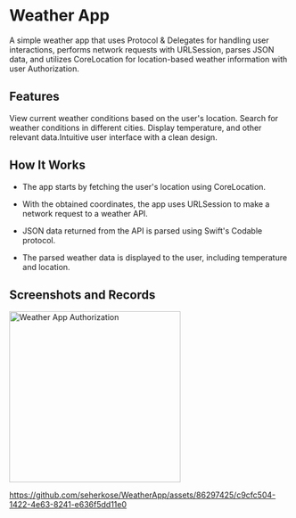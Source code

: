 # Weather App
A simple weather app that uses Protocol & Delegates for handling user interactions, performs network requests with URLSession, parses JSON data, and utilizes CoreLocation for location-based weather information with user Authorization.

## Features
View current weather conditions based on the user's location. Search for weather conditions in different cities. Display temperature, and other relevant data.Intuitive user interface with a clean design.

## How It Works
* The app starts by fetching the user's location using CoreLocation.

* With the obtained coordinates, the app uses URLSession to make a network request to a weather API. 

* JSON data returned from the API is parsed using Swift's Codable protocol. 

* The parsed weather data is displayed to the user, including temperature and location.

## Screenshots and Records

<img width="307" alt="Weather App Authorization" src="https://github.com/seherkose/WeatherApp/assets/86297425/ad55c574-c41a-4933-963d-1f6025327808">

https://github.com/seherkose/WeatherApp/assets/86297425/c9cfc504-1422-4e63-8241-e636f5dd11e0

